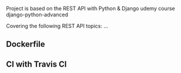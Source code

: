Project is based on the REST API with Python & Django udemy course django-python-advanced

Covering the following REST API topics:
...

## Dockerfile

## CI with Travis CI

